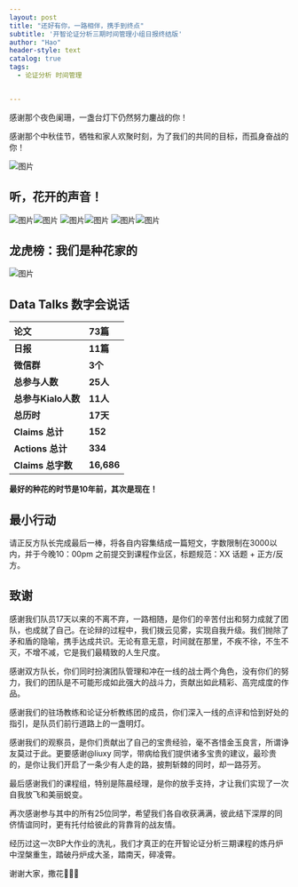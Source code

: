 ```yaml
---
layout: post
title: "还好有你，一路相伴，携手到终点"
subtitle: '开智论证分析三期时间管理小组日报终结版'
author: "Hao"
header-style: text
catalog: true
tags:
  - 论证分析 时间管理


---
```






感谢那个夜色阑珊，一盏台灯下仍然努力鏖战的你！

感谢那个中秋佳节，牺牲和家人欢聚时刻，为了我们的共同的目标，而孤身奋战的你！

![图片](https://uploader.shimo.im/f/9M7DESuYV8A63v58.png!thumbnail)



## 听，花开的声音！

![图片](https://uploader.shimo.im/f/SXJCPry2UQQY4cGA.png!thumbnail)![图片](https://uploader.shimo.im/f/1zB03QCtTkEnMUpW.png!thumbnail)
![图片](https://uploader.shimo.im/f/g6B386xtTOMjNgYH.png!thumbnail)![图片](https://uploader.shimo.im/f/Ydcnmiw7KMUFr1lS.png!thumbnail)
![图片](https://uploader.shimo.im/f/ddbx0x6qa2E4EdgD.png!thumbnail)![图片](https://uploader.shimo.im/f/gf26LkUZrQgD3CH2.png!thumbnail)



## 龙虎榜：我们是种花家的

![图片](https://uploader.shimo.im/f/hhVH5TEraaQYcGeO.png!thumbnail)



## Data Talks 数字会说话

| **论文**            | **73篇**   |
| :------------------ | :--------- |
| **日报**            | **11篇**   |
| **微信群**          | **3个**    |
| **总参与人数**      | **25人**   |
| **总参与Kialo人数** | **11人**   |
| **总历时**          | **17天**   |
| **Claims 总计**     | **152**    |
| **Actions 总计**    | **334**    |
| **Claims 总字数**   | **16,686** |

**最好的种花的时节是10年前，其次是现在！**



## 最小行动

请正反方队长完成最后一棒，将各自内容集结成一篇短文，字数限制在3000以内，并于今晚10：00pm 之前提交到课程作业区，标题规范：XX 话题 + 正方/反方。



## 致谢

感谢我们队员17天以来的不离不弃，一路相随，是你们的辛苦付出和努力成就了团队，也成就了自己。在论辩的过程中，我们拨云见雾，实现自我升级。我们抛除了矛和盾的隐喻，携手达成共识。无论有意无意，时间就在那里，不疾不徐，不生不灭，不增不减，它是我们最精致的人生尺度。

感谢双方队长，你们同时扮演团队管理和冲在一线的战士两个角色，没有你们的努力，我们的团队是不可能形成如此强大的战斗力，贡献出如此精彩、高完成度的作品。

感谢我们的驻场教练和论证分析教练团的成员，你们深入一线的点评和恰到好处的指引，是队员们前行道路上的一盏明灯。

感谢我们的观察员，是你们贡献出了自己的宝贵经验，毫不吝惜金玉良言，所谓诤友莫过于此。更要感谢﻿@liuxy﻿ 同学，带病给我们提供诸多宝贵的建议，最珍贵的，是你让我们开启了一条少有人走的路，披荆斩棘的同时，却一路芬芳。

最后感谢我们的课程组，特别是陈晨经理，是你的放手支持，才让我们实现了一次自我放飞和美丽蜕变。

再次感谢参与其中的所有25位同学，希望我们各自收获满满，彼此结下深厚的同侪情谊同时，更有托付给彼此的背靠背的战友情。

经历过这一次BP大作业的洗礼，我们才真正的在开智论证分析三期课程的炼丹炉中涅槃重生，踏破丹炉成大圣，踏南天，碎凌霄。

谢谢大家，撒花🎉🎉🎉





